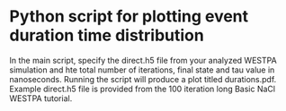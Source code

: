 # Python script for plotting event duration time distribution
In the main script, specify the direct.h5 file from your analyzed
WESTPA simulation and hte total number of iterations, final state
and tau value in nanoseconds. Running the script will produce a plot
titled durations.pdf. Example direct.h5 file is provided from the
100 iteration long Basic NaCl WESTPA tutorial. 
